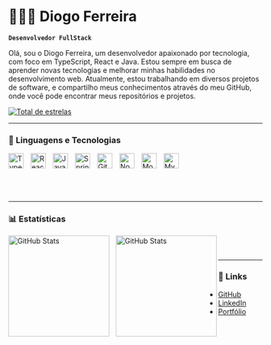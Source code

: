# 👨🏻‍💻 Diogo Ferreira

**`Desenvolvedor FullStack`**

Olá, sou o Diogo Ferreira, um desenvolvedor apaixonado por tecnologia, com foco em TypeScript, React e Java. Estou sempre em busca de aprender novas tecnologias e melhorar minhas habilidades no desenvolvimento web. Atualmente, estou trabalhando em diversos projetos de software, e compartilho meus conhecimentos através do meu GitHub, onde você pode encontrar meus repositórios e projetos.

<p align="left">
  <a href="https://github.com/diogoferreira519?tab=repositories&sort=stargazers">
    <img
      alt="Total de estrelas"
      title="Total de estrelas GitHub"
      src="https://custom-icon-badges.demolab.com/github/stars/diogoferreira519?color=55960c&style=for-the-badge&labelColor=488207&logo=star&label=estrelas"
    />
  </a>
</p>

---

### 🤖 Linguagens e Tecnologias

<p align="left">
  <img
    alt="TypeScript"
    title="TypeScript"
    width="30px"
    style="padding-right: 10px;"
    src="https://cdn.jsdelivr.net/gh/devicons/devicon@latest/icons/typescript/typescript-original.svg"
  />
  <img
    alt="React"
    title="React"
    width="30px"
    style="padding-right: 10px;"
    src="https://cdn.jsdelivr.net/gh/devicons/devicon@latest/icons/react/react-original.svg"
  />
  <img
    alt="Java"
    title="Java"
    width="30px"
    style="padding-right: 10px;"
    src="https://cdn.jsdelivr.net/gh/devicons/devicon@latest/icons/java/java-original.svg"
  />
  <img
    alt="Spring"
    title="Spring Framework"
    width="30px"
    style="padding-right: 10px;"
    src="https://cdn.jsdelivr.net/gh/devicons/devicon@latest/icons/spring/spring-original.svg"
  />
  <img
    alt="Git"
    title="Git"
    width="30px"
    style="padding-right: 10px;"
    src="https://cdn.jsdelivr.net/gh/devicons/devicon@latest/icons/git/git-original.svg"
  />
  <img
    alt="NodeJS"
    title="Node.js"
    width="30px"
    style="padding-right: 10px;"
    src="https://cdn.jsdelivr.net/gh/devicons/devicon@latest/icons/nodejs/nodejs-original.svg"
  />
  <img
    alt="MongoDB"
    title="MongoDB"
    width="30px"
    style="padding-right: 10px;"
    src="https://cdn.jsdelivr.net/gh/devicons/devicon@latest/icons/mongodb/mongodb-original.svg"
  />
  <img
    alt="MySQL"
    title="MySQL"
    width="30px"
    style="padding-right: 10px;"
    src="https://cdn.jsdelivr.net/gh/devicons/devicon@latest/icons/mysql/mysql-original.svg"
  />
</p>

<br><br>

---

### 📊 Estatísticas

<p>
  <img
    align="left"
    alt="GitHub Stats"
    height="200"
    style="padding-right: 10px;"
    src="https://github-readme-stats.vercel.app/api?username=diogoferreira519&show_icons=true&theme=tokyonight&include_all_commits=true&locale=pt-br"
  />
  <img
    align="left"
    alt="GitHub Stats"
    height="200"
    src="https://github-readme-stats.vercel.app/api/top-langs/?username=diogoferreira519&theme=tokyonight&layout=compact&custom_title=Tecnologias&langs_count=9"
  />
</p>

<br><br>

---

### 🔗 Links

- [GitHub](https://github.com/diogoferreira519)
- [LinkedIn](https://www.linkedin.com/in/diogo-ferreira0701)
- [Portfólio](https://diogoferreira519.github.io)
